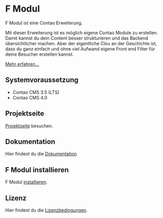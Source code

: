 F Modul
======================

F Modul ist eine Contao Erweiterung.

Mit dieser Erweiterung ist es möglich eigene Contao Module zu erstellen. Damit kannst du dein Content besser strukturieren und das Backend übersichtlicher machen.
Aber der eigentliche Clou an der Geschichte ist, dass du ganz einfach und ohne viel Aufwand eigene Front end Filter für deine Besucher erstellen kannst.

[Mehr erfahren…][2]

Systemvoraussetzung
-------------------

 * Contao CMS 3.5 (LTS)
 * Contao CMS 4.0


Projektseite
-------------------
[Projektseite][2] besuchen.

Dokumentation
-------------------
Hier findest du die [Dokumentation][3]


F Modul installieren
-------------------
F Modul [installieren][4].

Lizenz
-------------------

Hier findest du die [Lizenzbedingungen][5].

[1]: http://www.alexandernaumov.de
[2]: http://fmodule.alexandernaumov.de
[3]: http://fmodule.alexandernaumov.de/ressourcen.html
[4]: http://fmodule.alexandernaumov.de/dokumentation/f-modul-installieren.html
[5]: http://fmodule.alexandernaumov.de/lizenz.html